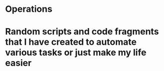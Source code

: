 # Operations
# Random scripts and code fragments that I have created to automate various tasks or just make my life easier
